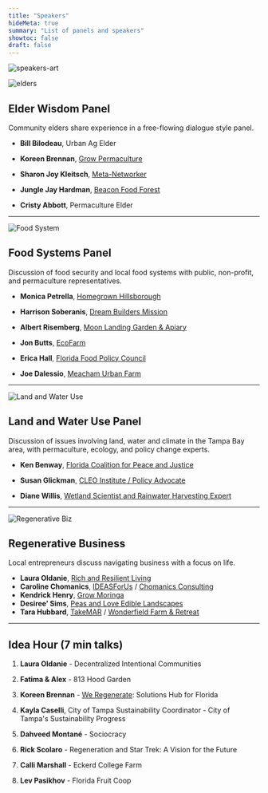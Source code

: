 ```yaml
---
title: "Speakers"
hideMeta: true
summary: "List of panels and speakers"
showtoc: false
draft: false
---
```


![speakers-art](/img/speakers-art.png)

![elders](/img/Elder-Wisdom.jpg)

## Elder Wisdom Panel

Community elders share experience in a free-flowing dialogue style panel.

- **Bill Bilodeau**, Urban Ag Elder

- **Koreen Brennan**, [Grow Permaculture](https://growpermaculture.com/)

- **Sharon Joy Kleitsch**, [Meta-Networker](https://www.theconnectionpartners.com/)

- **Jungle Jay Hardman**, [Beacon Food Forest](https://www.facebook.com/beaconfoodforestfl/)

- **Cristy Abbott**, Permaculture Elder

---

![Food System](/img/Food-Systems.jpg)

## Food Systems Panel

Discussion of food security and local food systems with public, non-profit, and
permaculture representatives.

- **Monica Petrella**, [Homegrown Hillsborough](https://sfyl.ifas.ufl.edu/hillsborough/homegrownhillsborough/)

- **Harrison Soberanis**, [Dream Builders Mission](http://www.dreambuildersmission.org/)

- **Albert Risemberg**, [Moon Landing Garden & Apiary](https://thegabber.com/gulfportian-of-the-year-albert-risemberg/)

- **Jon Butts**, [EcoFarm](https://ecofarmfl.org/)

- **Erica Hall**, [Florida Food Policy Council](https://flfpc.org/)

- **Joe Dalessio**, [Meacham Urban Farm](https://meachamfarm.com/)

---

![Land and Water Use](/img/Land-and-Water-Use.jpg)

## Land and Water Use Panel

Discussion of issues involving land, water and climate in the Tampa Bay area, with permaculture, ecology, and policy change experts.

- **Ken Benway**, [Florida Coalition for Peace and Justice](https://florida4peace.org/)

- **Susan Glickman**, [CLEO Institute / Policy Advocate](https://cleoinstitute.org/)

- **Diane Willis**, [Wetland Scientist and Rainwater Harvesting Expert](https://www.linkedin.com/in/diane-willis-3797b191/)

---

![Regenerative Biz](/img/Regenerative-Business.jpg)

## Regenerative Business

Local entrepreneurs discuss navigating business with a focus on life.

- **Laura Oldanie**, [Rich and Resilient Living](https://www.richandresilientliving.com/)
- **Caroline Chomanics**, [IDEASForUs](https://ideasforus.org) / [Chomanics Consulting](https://chomanicsconsulting.weebly.com/)
- **Kendrick Henry**, [Grow Moringa](https://growmoringa.com/)
- **Desiree’ Sims**, [Peas and Love Edible Landscapes](https://tampabayediblegardens.com/)
- **Tara Hubbard**, [TakeMAR](https://www.takemar.org/) / [Wonderfield Farm & Retreat](https://wonderfieldfarm.com/)

---

## Idea Hour (7 min talks)

1. **Laura Oldanie** - Decentralized Intentional Communities
    
2. **Fatima & Alex** - 813 Hood Garden
    
3. **Koreen Brennan** -  [We Regenerate](https://weregenerate.earth/): Solutions Hub for Florida
    
4. **Kayla Caselli**, City of Tampa Sustainability Coordinator - City of Tampa's Sustainability Progress
    
5. **Dahveed Montané** - Sociocracy
    
6. **Rick Scolaro** - Regeneration and Star Trek: A Vision for the Future
    
7. **Calli Marshall** - Eckerd College Farm
    
8. **Lev Pasikhov** - Florida Fruit Coop
